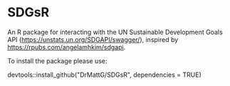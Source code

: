 # SDGsR
An R package for interacting with the UN Sustainable Development Goals API (https://unstats.un.org/SDGAPI/swagger/), inspired by https://rpubs.com/angelamhkim/sdgapi. 

To install the package please use:

devtools::install_github("DrMattG/SDGsR", dependencies = TRUE)

